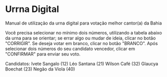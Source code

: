 # Urrna Digital

Manual de utilização da urna digital para votação melhor cantor(a) da Bahia

Você precisa selecionar no mínimo dois números, utilizando a tabela abaixo da urna para se orientar; se errar algo ou mudar de ideia, clicar no botão "CORRIGIR". Se deseja votar em branco, clicar no botão "BRANCO". Após selecionar dois números do seu candidato vencedor, clicar em "CONFIRMAR" para enviar seu voto.

Candidatos:
Ivete Sangalo (12)
Léo Santana (21)
Wilson Café (32)
Glaucya Boechat (23)
Negão da Viola (40)
